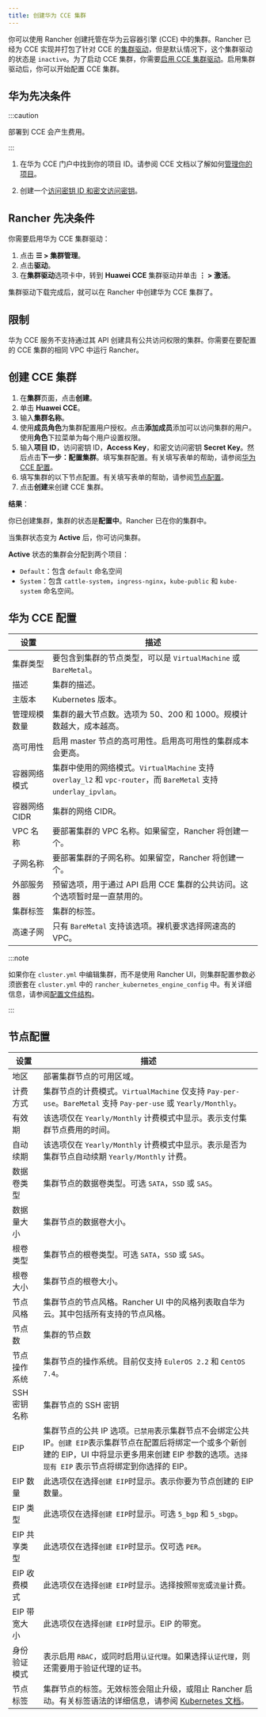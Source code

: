 ```yaml
---
title: 创建华为 CCE 集群
---
```


你可以使用 Rancher 创建托管在华为云容器引擎 (CCE) 中的集群。Rancher 已经为 CCE 实现并打包了针对 CCE 的[集群驱动](../../authentication-permissions-and-global-configuration/about-provisioning-drivers/manage-cluster-drivers.md)，但是默认情况下，这个集群驱动的状态是 `inactive`。为了启动 CCE 集群，你需要[启用 CCE 集群驱动](../../authentication-permissions-and-global-configuration/about-provisioning-drivers/manage-cluster-drivers.md#激活/停用集群驱动)。启用集群驱动后，你可以开始配置 CCE 集群。

## 华为先决条件

:::caution

部署到 CCE 会产生费用。

:::

1. 在华为 CCE 门户中找到你的项目 ID。请参阅 CCE 文档以了解如何[管理你的项目](https://support.huaweicloud.com/en-us/usermanual-iam/en-us_topic_0066738518.html)。

2. 创建一个[访问密钥 ID 和密文访问密钥](https://support.huaweicloud.com/en-us/usermanual-iam/en-us_topic_0079477318.html)。

## Rancher 先决条件

你需要启用华为 CCE 集群驱动：

1. 点击 **☰ > 集群管理**。
1. 点击**驱动**。
1. 在**集群驱动**选项卡中，转到 **Huawei CCE** 集群驱动并单击 **⋮ > 激活**。

集群驱动下载完成后，就可以在 Rancher 中创建华为 CCE 集群了。

## 限制

华为 CCE 服务不支持通过其 API 创建具有公共访问权限的集群。你需要在要配置的 CCE 集群的相同 VPC 中运行 Rancher。

## 创建 CCE 集群

1. 在**集群**页面，点击**创建**。
1. 单击 **Huawei CCE**。
1. 输入**集群名称**。
1. 使用**成员角色**为集群配置用户授权。点击**添加成员**添加可以访问集群的用户。使用**角色**下拉菜单为每个用户设置权限。
1. 输入**项目 ID**，访问密钥 ID，**Access Key**，和密文访问密钥 **Secret Key**。然后点击**下一步：配置集群**。填写集群配置。有关填写表单的帮助，请参阅[华为 CCE 配置](#华为-cce-配置)。
1. 填写集群的以下节点配置。有关填写表单的帮助，请参阅[节点配置](#节点配置)。
1. 点击**创建**来创建 CCE 集群。

**结果**：

你已创建集群，集群的状态是**配置中**。Rancher 已在你的集群中。

当集群状态变为 **Active** 后，你可访问集群。

**Active** 状态的集群会分配到两个项目：

- `Default`：包含 `default` 命名空间
- `System`：包含 `cattle-system`，`ingress-nginx`，`kube-public` 和 `kube-system` 命名空间。

## 华为 CCE 配置

| 设置 | 描述 |
|---|---|
| 集群类型 | 要包含到集群的节点类型，可以是 `VirtualMachine` 或 `BareMetal`。 |
| 描述 | 集群的描述。 |
| 主版本 | Kubernetes 版本。 |
| 管理规模数量 | 集群的最大节点数。选项为 50、200 和 1000。规模计数越大，成本越高。 |
| 高可用性 | 启用 master 节点的高可用性。启用高可用性的集群成本会更高。 |
| 容器网络模式 | 集群中使用的网络模式。`VirtualMachine` 支持 `overlay_l2` 和 `vpc-router`，而 `BareMetal` 支持 `underlay_ipvlan`。 |
| 容器网络 CIDR | 集群的网络 CIDR。 |
| VPC 名称 | 要部署集群的 VPC 名称。如果留空，Rancher 将创建一个。 |
| 子网名称 | 要部署集群的子网名称。如果留空，Rancher 将创建一个。 |
| 外部服务器 | 预留选项，用于通过 API 启用 CCE 集群的公共访问。这个选项暂时是一直禁用的。 |
| 集群标签 | 集群的标签。 |
| 高速子网 | 只有 `BareMetal` 支持该选项。裸机要求选择网速高的 VPC。 |

:::note

如果你在 `cluster.yml` 中编辑集群，而不是使用 Rancher UI，则集群配置参数必须嵌套在 `cluster.yml` 中的 `rancher_kubernetes_engine_config` 中。有关详细信息，请参阅[配置文件结构](../../../../reference-guides/cluster-configuration/rancher-server-configuration/rke1-cluster-configuration.md#rancher-中的配置文件结构)。

:::

## 节点配置

| 设置 | 描述 |
|---|---|
| 地区 | 部署集群节点的可用区域。 |
| 计费方式 | 集群节点的计费模式。`VirtualMachine` 仅支持 `Pay-per-use`。`BareMetal` 支持 `Pay-per-use` 或 `Yearly/Monthly`。 |
| 有效期 | 该选项仅在 `Yearly/Monthly` 计费模式中显示。表示支付集群节点费用的时间。 |
| 自动续期 | 该选项仅在 `Yearly/Monthly` 计费模式中显示。表示是否为集群节点自动续期 `Yearly/Monthly` 计费。 |
| 数据卷类型 | 集群节点的数据卷类型。可选 `SATA`，`SSD` 或 `SAS`。 |
| 数据量大小 | 集群节点的数据卷大小。 |
| 根卷类型 | 集群节点的根卷类型。可选 `SATA`，`SSD` 或 `SAS`。 |
| 根卷大小 | 集群节点的根卷大小。 |
| 节点风格 | 集群节点的节点风格。Rancher UI 中的风格列表取自华为云。其中包括所有支持的节点风格。 |
| 节点数 | 集群的节点数 |
| 节点操作系统 | 集群节点的操作系统。目前仅支持 `EulerOS 2.2` 和 `CentOS 7.4`。 |
| SSH 密钥名称 | 集群节点的 SSH 密钥 |
| EIP | 集群节点的公共 IP 选项。`已禁用`表示集群节点不会绑定公共 IP。`创建 EIP`表示集群节点在配置后将绑定一个或多个新创建的 EIP，UI 中将显示更多用来创建 EIP 参数的选项。`选择现有 EIP` 表示节点将绑定到你选择的 EIP。 |
| EIP 数量 | 此选项仅在选择`创建 EIP`时显示。表示你要为节点创建的 EIP 数量。 |
| EIP 类型 | 此选项仅在选择`创建 EIP`时显示。可选 `5_bgp` 和 `5_sbgp`。 |
| EIP 共享类型 | 此选项仅在选择`创建 EIP`时显示。仅可选 `PER`。 |
| EIP 收费模式 | 此选项仅在选择`创建 EIP`时显示。选择按照`带宽`或`流量`计费。 |
| EIP 带宽大小 | 此选项仅在选择`创建 EIP`时显示。EIP 的带宽。 |
| 身份验证模式 | 表示启用 `RBAC`，或同时启用`认证代理`。如果选择`认证代理`，则还需要用于验证代理的证书。 |
| 节点标签 | 集群节点的标签。无效标签会阻止升级，或阻止 Rancher 启动。有关标签语法的详细信息，请参阅 [Kubernetes 文档](https://kubernetes.io/docs/concepts/overview/working-with-objects/labels/#syntax-and-character-set)。 |